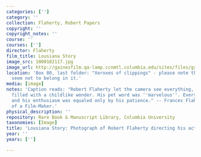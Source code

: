 ```yaml
---
categories: ['']
category: ''
collection: Flaherty, Robert Papers
copyright: ''
copyright_notes: ''
course: ''
courses: ['']
director: Flaherty
film_title: Lousiana Story
image_src: 1000102117.jpg
image_url: http://gainesfilm.qa-lamp.ccnmtl.columbia.edu/sites/files/gainesfilm/images/1000102117.jpg
location: 'Box 80, last folder: "Xeroxes of clippings" - please note that photographs
  seem not to belong in it.'
media: [image]
notes: 'Caption reads: "Robert Flaherty let the camera see everything, avid as a child
  filled with a childlike wonder. His pet word was ''marvelous''. Everything was marvelous,
  and his enthusiasm was equaled only by his patience." -- Frances Flaherty, The Odyssey
  of a Film-Maker.'
physical_description: ''
repository: Rare Book & Manuscript Library, Columbia University
taxonomies: [Image]
title: 'Lousiana Story: Photograph of Robert Flaherty directing his actors'
year: ''
years: ['']

---
```

